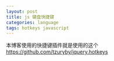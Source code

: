 ```yaml
---
layout: post
title: js 键盘快捷键
categories: language
tags: hotkeys javascript
---
```


本博客使用的快捷键插件就是使用的这个 <https://github.com/tzuryby/jquery.hotkeys>
